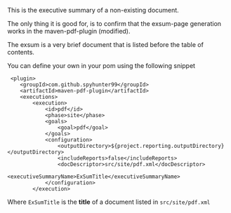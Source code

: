 This is the executive summary of a non-existing document.

The only thing it is good for, is to confirm that the exsum-page generation works in the maven-pdf-plugin (modified).

The exsum is a very brief document that is listed before the table of contents.

You can define your own in your pom using the following snippet

````
 <plugin>
	<groupId>com.github.spyhunter99</groupId>
	<artifactId>maven-pdf-plugin</artifactId>
	<executions>
		<execution>
			<id>pdf</id>
			<phase>site</phase>
			<goals>
				<goal>pdf</goal>
			</goals>
			<configuration>
				<outputDirectory>${project.reporting.outputDirectory}</outputDirectory>
				<includeReports>false</includeReports>
				<docDescriptor>src/site/pdf.xml</docDescriptor>
				<executiveSummaryName>ExSumTitle</executiveSummaryName>
			</configuration>
		</execution>
````

Where `ExSumTitle` is the **title** of a document listed in `src/site/pdf.xml`